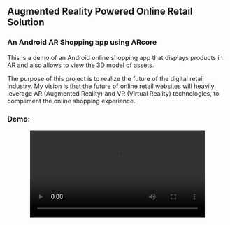 ## Augmented Reality Powered Online Retail Solution
### An Android AR Shopping app using ARcore

This is a demo of an Android online shopping app that displays products in AR and also allows to view the 3D model of assets.

The purpose of this project is to realize the future of the digital retail industry.
My vision is that the future of online retail websites will heavily leverage AR (Augmented Reality) and VR (Virtual Reality) technologies, to compliment the online shopping experience.


### Demo:
<div align="center">
  <video src="https://user-images.githubusercontent.com/71261373/229380605-57e05986-3a04-4b54-aaef-313b0b5598dc.mp4" width=400/>
<div/>

###### *This application was developed for a hackathon competition, in which my team won first place.*

